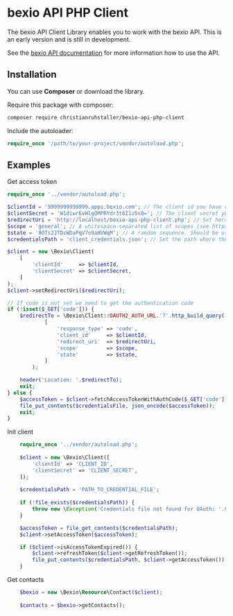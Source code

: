 # bexio API PHP Client

The bexio API Client Library enables you to work with the bexio API.
This is an early version and is still in development.

See the [bexio API documentation](https://docs.bexio.com) for more information how to use the API.

## Installation

You can use **Composer** or download the library.

Require this package with composer:

```sh
composer require christianruhstaller/bexio-api-php-client
```
Include the autoloader:

```php
require_once '/path/to/your-project/vendor/autoload.php';
```

## Examples
Get access token
```php
require_once '../vendor/autoload.php';

$clientId = '9999999999999.apps.bexio.com'; // The client id you have received from the bexio support
$clientSecret = 'W1diwrEvHlgQMPRYdr3t6I1z5sQ='; // The client secret you have received from the bexio support
$redirectUri = 'http://localhost/bexio-api-php-client.php'; // Set here your Url where this script gets called
$scope = 'general'; // A whitespace-separated list of scopes (see https://docs.bexio.com/oauth/scopes/).
$state = '8OTs2JTDcWDaPqV7o9aHVWqM'; // A random sequence. Should be used as a protection against CSRF-Attacks
$credentialsPath = 'client_credentials.json'; // Set the path where the credentials file will be stored

$client = new \Bexio\Client(
    [
        'clientId'     => $clientId,
        'clientSecret' => $clientSecret,
    ]
);
$client->setRedirectUri($redirectUri);

// If code is not set we need to get the authentication code
if (!isset($_GET['code'])) {
    $redirectTo = \Bexio\Client::OAUTH2_AUTH_URL.'?'.http_build_query(
            [
                'response_type' => 'code',
                'client_id'     => $clientId,
                'redirect_uri'  => $redirectUri,
                'scope'         => $scope,
                'state'         => $state,
            ]
        );

    header('Location: '.$redirectTo);
    exit;
} else {
    $accessToken = $client->fetchAccessTokenWithAuthCode($_GET['code']);
    file_put_contents($credentialsFile, json_encode($accessToken));
    exit;
}
```

Init client 
```php
    require_once '../vendor/autoload.php';
    
    $client = new \Bexio\Client([
        'clientId' => 'CLIENT_ID',
        'clientSecret' => 'CLIENT_SECRET',
    ]);
    
    $credentialsPath = 'PATH_TO_CREDENTIAL_FILE';
    
    if (!file_exists($credentialsPath)) {
        throw new \Exception('Credentials file not found for OAuth: '.$credentialsPath);
    }

    $accessToken = file_get_contents($credentialsPath);
    $client->setAccessToken($accessToken);

    if ($client->isAccessTokenExpired()) {
        $client->refreshToken($client->getRefreshToken());
        file_put_contents($credentialsPath, $client->getAccessToken());
    }
```

Get contacts

```php
    $bexio = new \Bexio\Resource\Contact($client);
    
    $contacts = $bexio->getContacts();
```

